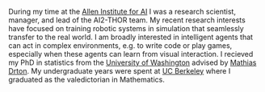 During my time at the [Allen Institute for AI](https://www.allenai.org) I was a research scientist, manager, and lead of the AI2-THOR team.
My recent research interests have focused on training robotic systems in simulation that seamlessly transfer to the real world.
I am broadly interested in intelligent agents that can act in complex environments,
e.g. to write code or play games, especially when these agents can learn from visual interaction.
I recieved my PhD in statistics from the [University of Washington](https://www.washington.edu/) advised by
[Mathias Drton](https://www.professoren.tum.de/en/drton-mathias). My undergraduate years were spent at
[UC Berkeley](https://www.berkeley.edu) where I graduated as the valedictorian in Mathematics.
